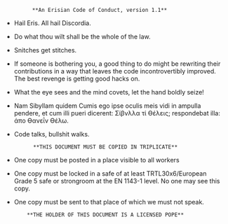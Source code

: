 
             **An Erisian Code of Conduct, version 1.1**

* Hail Eris. All hail Discordia.
* Do what thou wilt shall be the whole of the law.
* Snitches get stitches.
* If someone is bothering you, a good thing to do might be rewriting their
   contributions in a way that leaves the code incontrovertibly improved.
   The best revenge is getting good hacks on.
* What the eye sees and the mind covets, let the hand boldly seize!
* Nam Sibyllam quidem Cumis ego ipse oculis meis vidi in ampulla pendere, et
  cum illi pueri dicerent: Σίβνλλα τί ϴέλεις; respondebat illa: άπο ϴανεΐν ϴέλω.
* Code talks, bullshit walks.

            **THIS DOCUMENT MUST BE COPIED IN TRIPLICATE**

* One copy must be posted in a place visible to all workers
* One copy must be locked in a safe of at least TRTL30x6/European Grade 5
    safe or strongroom at the EN 1143-1 level. No one may see this copy.
* One copy must be sent to that place of which we must not speak.

          **THE HOLDER OF THIS DOCUMENT IS A LICENSED POPE**
